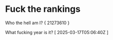 # Fuck the rankings

Who the hell am I?
{ 21273610 }

What fucking year is it?
[ 2025-03-17T05:06:40Z ]
